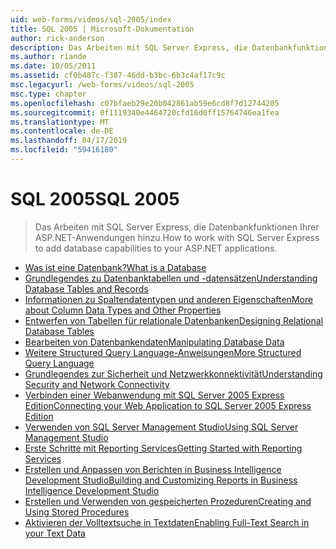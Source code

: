 ```yaml
---
uid: web-forms/videos/sql-2005/index
title: SQL 2005 | Microsoft-Dokumentation
author: rick-anderson
description: Das Arbeiten mit SQL Server Express, die Datenbankfunktionen Ihrer ASP.NET-Anwendungen hinzu.
ms.author: riande
ms.date: 10/05/2011
ms.assetid: cf0b487c-f387-46dd-b3bc-6b3c4af17c9c
msc.legacyurl: /web-forms/videos/sql-2005
msc.type: chapter
ms.openlocfilehash: c07bfaeb29e20b042861ab59e6cd8f7d12744205
ms.sourcegitcommit: 0f1119340e4464720cfd16d0ff15764746ea1fea
ms.translationtype: MT
ms.contentlocale: de-DE
ms.lasthandoff: 04/17/2019
ms.locfileid: "59416180"
---
```

# <a name="sql-2005"></a><span data-ttu-id="c0e5b-103">SQL 2005</span><span class="sxs-lookup"><span data-stu-id="c0e5b-103">SQL 2005</span></span>

> <span data-ttu-id="c0e5b-104">Das Arbeiten mit SQL Server Express, die Datenbankfunktionen Ihrer ASP.NET-Anwendungen hinzu.</span><span class="sxs-lookup"><span data-stu-id="c0e5b-104">How to work with SQL Server Express to add database capabilities to your ASP.NET applications.</span></span>


- [<span data-ttu-id="c0e5b-105">Was ist eine Datenbank?</span><span class="sxs-lookup"><span data-stu-id="c0e5b-105">What is a Database</span></span>](what-is-a-database.md)
- [<span data-ttu-id="c0e5b-106">Grundlegendes zu Datenbanktabellen und -datensätzen</span><span class="sxs-lookup"><span data-stu-id="c0e5b-106">Understanding Database Tables and Records</span></span>](understanding-database-tables-and-records.md)
- [<span data-ttu-id="c0e5b-107">Informationen zu Spaltendatentypen und anderen Eigenschaften</span><span class="sxs-lookup"><span data-stu-id="c0e5b-107">More about Column Data Types and Other Properties</span></span>](more-about-column-data-types-and-other-properties.md)
- [<span data-ttu-id="c0e5b-108">Entwerfen von Tabellen für relationale Datenbanken</span><span class="sxs-lookup"><span data-stu-id="c0e5b-108">Designing Relational Database Tables</span></span>](designing-relational-database-tables.md)
- [<span data-ttu-id="c0e5b-109">Bearbeiten von Datenbankendaten</span><span class="sxs-lookup"><span data-stu-id="c0e5b-109">Manipulating Database Data</span></span>](manipulating-database-data.md)
- [<span data-ttu-id="c0e5b-110">Weitere Structured Query Language-Anweisungen</span><span class="sxs-lookup"><span data-stu-id="c0e5b-110">More Structured Query Language</span></span>](more-structured-query-language.md)
- [<span data-ttu-id="c0e5b-111">Grundlegendes zur Sicherheit und Netzwerkkonnektivität</span><span class="sxs-lookup"><span data-stu-id="c0e5b-111">Understanding Security and Network Connectivity</span></span>](understanding-security-and-network-connectivity.md)
- [<span data-ttu-id="c0e5b-112">Verbinden einer Webanwendung mit SQL Server 2005 Express Edition</span><span class="sxs-lookup"><span data-stu-id="c0e5b-112">Connecting your Web Application to SQL Server 2005 Express Edition</span></span>](connecting-your-web-application-to-sql-server-2005-express-edition.md)
- [<span data-ttu-id="c0e5b-113">Verwenden von SQL Server Management Studio</span><span class="sxs-lookup"><span data-stu-id="c0e5b-113">Using SQL Server Management Studio</span></span>](using-sql-server-management-studio.md)
- [<span data-ttu-id="c0e5b-114">Erste Schritte mit Reporting Services</span><span class="sxs-lookup"><span data-stu-id="c0e5b-114">Getting Started with Reporting Services</span></span>](getting-started-with-reporting-services.md)
- [<span data-ttu-id="c0e5b-115">Erstellen und Anpassen von Berichten in Business Intelligence Development Studio</span><span class="sxs-lookup"><span data-stu-id="c0e5b-115">Building and Customizing Reports in Business Intelligence Development Studio</span></span>](building-and-customizing-reports-in-business-intelligence-development-studio.md)
- [<span data-ttu-id="c0e5b-116">Erstellen und Verwenden von gespeicherten Prozeduren</span><span class="sxs-lookup"><span data-stu-id="c0e5b-116">Creating and Using Stored Procedures</span></span>](creating-and-using-stored-procedures.md)
- [<span data-ttu-id="c0e5b-117">Aktivieren der Volltextsuche in Textdaten</span><span class="sxs-lookup"><span data-stu-id="c0e5b-117">Enabling Full-Text Search in your Text Data</span></span>](enabling-full-text-search-in-your-text-data.md)
